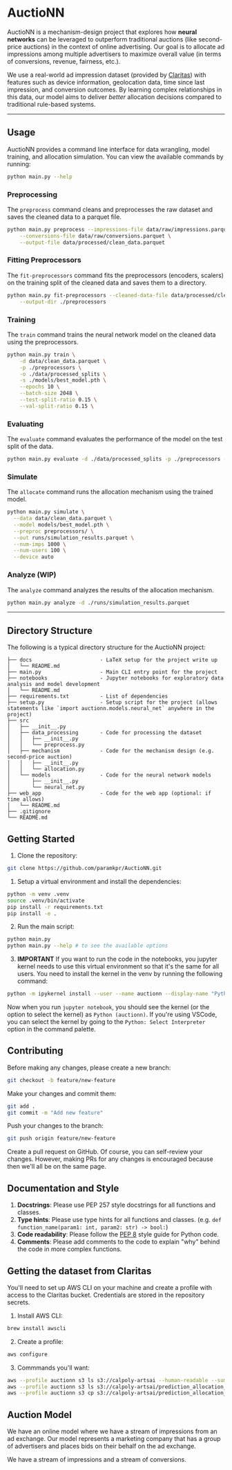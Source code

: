 # AuctioNN

AuctioNN is a mechanism-design project that explores how **neural networks** can be leveraged to outperform traditional auctions (like second-price auctions) in the context of online advertising. Our goal is to allocate ad impressions among multiple advertisers to maximize overall value (in terms of conversions, revenue, fairness, etc.).

We use a real-world ad impression dataset (provided by [Claritas](https://www.claritas.com/)) with features such as device information, geolocation data, time since last impression, and conversion outcomes. By learning complex relationships in this data, our model aims to deliver *better* allocation decisions compared to traditional rule-based systems.

---
## Usage
AuctioNN provides a command line interface for data wrangling, model training, and allocation simulation. You can view the available commands by running:
```bash
python main.py --help
```

### Preprocessing
The `preprocess` command cleans and preprocesses the raw dataset and saves the cleaned data to a parquet file.
```bash
python main.py preprocess --impressions-file data/raw/impressions.parquet \
    --conversions-file data/raw/conversions.parquet \
    --output-file data/processed/clean_data.parquet
```

### Fitting Preprocessors
The `fit-preprocessors` command fits the preprocessors (encoders, scalers) on the training split of the cleaned data and saves them to a directory.
```bash
python main.py fit-preprocessors --cleaned-data-file data/processed/clean_data.parquet \
    --output-dir ./preprocessors
```

### Training
The `train` command trains the neural network model on the cleaned data using the preprocessors.
```bash
python main.py train \
    -d data/clean_data.parquet \
    -p ./preprocessors \
    -o ./data/processed_splits \
    -s ./models/best_model.pth \
    --epochs 10 \
    --batch-size 2048 \
    --test-split-ratio 0.15 \
    --val-split-ratio 0.15 \
```

### Evaluating 
The `evaluate` command evaluates the performance of the model on the test split of the data.
```bash
python main.py evaluate -d ./data/processed_splits -p ./preprocessors -m ./models/best_model.pth
```

### Simulate
The `allocate` command runs the allocation mechanism using the trained model.
```bash
python main.py simulate \
  --data data/clean_data.parquet \
  --model models/best_model.pth \
  --preproc preprocessors/ \
  --out runs/simulation_results.parquet \
  --num-imps 1000 \
  --num-users 100 \
  --device auto
```

### Analyze (WIP)
The `analyze` command analyzes the results of the allocation mechanism.
```bash
python main.py analyze -d ./runs/simulation_results.parquet
```

---

## Directory Structure
The following is a typical directory structure for the AuctioNN project:
```
├── docs                      - LaTeX setup for the project write up
│   └── README.md
├── main.py                   - Main CLI entry point for the project
├── notebooks                 - Jupyter notebooks for exploratory data analysis and model development
│   └── README.md
├── requirements.txt          - List of dependencies
├── setup.py                  - Setup script for the project (allows statements like `import auctionn.models.neural_net` anywhere in the project)
├── src
│   ├── __init__.py           
│   ├── data_processing       - Code for processing the dataset
│   │   ├── __init__.py
│   │   └── preprocess.py
│   ├── mechanism             - Code for the mechanism design (e.g. second-price auction)
│   │   ├── __init__.py
│   │   └── allocation.py
│   └── models                - Code for the neural network models
│       ├── __init__.py
│       └── neural_net.py
├── web_app                   - Code for the web app (optional: if time allows)
│   └── README.md
├── .gitignore
└── README.md
```
## Getting Started

1. Clone the repository:
```bash
git clone https://github.com/paramkpr/AuctioNN.git
```

1. Setup a virtual environment and install the dependencies:
```bash
python -m venv .venv
source .venv/bin/activate
pip install -r requirements.txt
pip install -e .
```

2. Run the main script:
```bash
python main.py
python main.py --help # to see the available options
```

3. **IMPORTANT** If you want to run the code in the notebooks, you jupyter kernel needs to use this virtual environment so that it's the same for all users.
You need to install the kernel in the venv by running the following command:
```bash
python -m ipykernel install --user --name auctionn --display-name "Python (auctionn)"
```
Now when you run `jupyter notebook`, you should see the kernel (or the option to select the kernel) as `Python (auctionn)`.
If you're using VSCode, you can select the kernel by going to the `Python: Select Interpreter` option in the command palette.

## Contributing
Before making any changes, please create a new branch:
```bash
git checkout -b feature/new-feature
```

Make your changes and commit them:
```bash
git add .
git commit -m "Add new feature"
```

Push your changes to the branch:
```bash
git push origin feature/new-feature
```

Create a pull request on GitHub. Of course, you can self-review your changes. However, making PRs for any changes is encouraged because then we'll all be on the same page.


## Documentation and Style
1. **Docstrings**: Please use PEP 257 style docstrings for all functions and classes.
2. **Type hints**: Please use type hints for all functions and classes. (e.g. `def function_name(param1: int, param2: str) -> bool:`)
3. **Code readability**: Please follow the [PEP 8](https://pep8.org/) style guide for Python code.
4. **Comments**: Please add comments to the code to explain "why" behind the code in more complex functions.


## Getting the dataset from Claritas
You'll need to set up AWS CLI on your machine and create a profile with access to the Claritas bucket. Credentials are stored in the repository secrets. 

1. Install AWS CLI:
```bash
brew install awscli
```

2. Create a profile:
```bash
aws configure
```
3. Commmands you'll want:
```bash
aws --profile auctionn s3 ls s3://calpoly-artsai --human-readable --summarize --recursive
aws --profile auctionn s3 ls s3://calpoly-artsai/prediction_allocation_logic/ --human-readable --summarize --recursive
aws --profile auctionn s3 cp s3://calpoly-artsai/prediction_allocation_logic/ ./data --recursive
```


## Auction Model

We have an online model where we have a stream of impressions from an ad exchange. 
Our model represents a marketing company that has a group of advertisers and places bids on their behalf on the ad exchange.

We have a stream of impressions and a stream of conversions.
